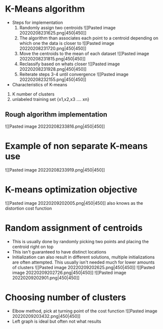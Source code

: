 # K-Means algorithm
- Steps for implementation
	1. Randomly assign two centroids
	![[Pasted image 20220208231625.png|450|450]]
	2. The algorithm than associates each point to a centroid depending on which one the data is closer to
	![[Pasted image 20220208231720.png|450|450]]
	3. Move the centroids to the mean of each dataset
	![[Pasted image 20220208231815.png|450|450]]
	4. Reclassify based on whats closer
	![[Pasted image 20220208231928.png|450|450]]
	5. Reiterate steps 3-4 until convergence
	![[Pasted image 20220208232155.png|450|450]]
- Characteristics of K-means
1. K number of clusters
2. unlabeled training set {x1,x2,x3 .... xn}
## Rough algorithm implementation
![[Pasted image 20220208233816.png|450|450]]
# Example of non separate K-means use
![[Pasted image 20220208233919.png|450|450]]

# K-means optimization objective
![[Pasted image 20220209202005.png|450|450]]
also knows as the distortion cost function

# Random assignment of centroids
- This is usually done by randomly picking two points and placing the centroid right on top
- This isn't guaranteed to have distinct locations
- Initialization can also result in different solutions, multiple initializations are often attempted. This usually isn't needed much for lower amounts of clusters 
![[Pasted image 20220209202625.png|450|450]] 
![[Pasted image 20220209202726.png|450|450]]
![[Pasted image 20220209202901.png|450|450]]

# Choosing number of clusters
- Elbow method, pick at turning point of the cost function
![[Pasted image 20220209203432.png|450|450]]
- Left graph is ideal but often not what results
